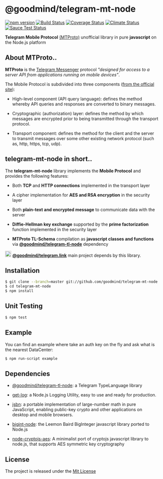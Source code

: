 # @goodmind/telegram-mt-node
[![npm version][npm-image]][npm-url] [![Build Status][travis-image]][travis-url] [![Coverage Status][coverage-image]][coverage-url] [![Climate Status][climate-image]][climate-url]
[![Sauce Test Status][sauce-image]][sauce-url]


**Telegram Mobile Protocol** [(MTProto)](https://core.telegram.org/mtproto) unofficial library in pure **javascript** on the Node.js platform

## About MTProto..

**MTProto** is the [Telegram Messenger](http://www.telegram.org ) protocol 
_"designed for access to a server API from applications running on mobile devices"_.

The Mobile Protocol is subdivided into three components ([from the official site](https://core.telegram.org/mtproto#general-description)):

 - High-level component (API query language): defines the method whereby API 
 queries and responses are converted to binary messages.
 
 - Cryptographic (authorization) layer: defines the method by which messages 
 are encrypted prior to being transmitted through the transport protocol.      
 
 - Transport component: defines the method for the client and the server to transmit 
 messages over some other existing network protocol (such as, http, https, tcp, udp).



## telegram-mt-node in short..

The **telegram-mt-node** library implements the **Mobile Protocol** and provides the following features:

 - Both **TCP** and **HTTP connections** implemented in the transport layer
 
 - A cipher implementation for **AES and RSA encryption** in the security layer
 
 - Both **plain-text and encrypted message** to communicate data with the server
 
 - **Diffie-Hellman key exchange** supported by the **prime factorization** function implemented in the security layer
 
 - **MTProto TL-Schema** compilation as **javascript classes and functions** via [**@goodmind/telegram-tl-node**](https://github.com/goodmind/telegram-tl-node) dependency

<img src="https://raw.githubusercontent.com/enricostara/telegram.link/master/telegram.link.png" 
    width="20" /> [**@goodmind/telegram.link**](http://github.com/goodmind/telegram.link)  main project depends by this library.

## Installation

```bash
$ git clone --branch=master git://github.com/goodmind/telegram-mt-node.git
$ cd telegram-mt-node
$ npm install
```

## Unit Testing 

```bash
$ npm test
```

## Example

You can find an example where take an auth key on the fly and ask what is the nearest DataCenter:
```bash
$ npm run-script example
```

## Dependencies

- [@goodmind/telegram-tl-node](https://github.com/goodmind/telegram-tl-node): a Telegram TypeLanguage library

- [get-log](https://github.com/enricostara/get-log): a Node.js Logging Utility, easy to use and ready for production.

- [jsbn](https://github.com/andyperlitch/jsbn): a portable implementation of large-number math in pure JavaScript, 
enabling public-key crypto and other applications on desktop and mobile browsers.

- [bigint-node](https://github.com/cwacek/bigint-node): the Leemon Baird BigInteger javascript library ported to Node.js

- [node-cryptojs-aes](https://github.com/chengxianga2008/node-cryptojs-aes): A minimalist port of cryptojs javascript 
library to node.js, that supports AES symmetric key cryptography 

## License

The project is released under the [Mit License](./LICENSE) 

[npm-url]: https://www.npmjs.org/package/telegram-mt-node
[npm-image]: https://badge.fury.io/js/telegram-mt-node.svg

[travis-url]: https://travis-ci.org/enricostara/telegram-mt-node
[travis-image]: https://travis-ci.org/enricostara/telegram-mt-node.svg?branch=master

[coverage-url]: https://coveralls.io/r/enricostara/telegram-mt-node?branch=master
[coverage-image]: https://img.shields.io/coveralls/enricostara/telegram-mt-node.svg

[climate-url]: https://codeclimate.com/github/enricostara/telegram-mt-node
[climate-image]: https://codeclimate.com/github/enricostara/telegram-mt-node/badges/gpa.svg

[sauce-url]: https://saucelabs.com/u/telegram-mt-node
[sauce-image]: https://saucelabs.com/browser-matrix/telegram-mt-node.svg
